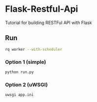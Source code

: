 # Flask-Restful-Api
Tutorial for building RESTFul API with Flask

## Run

```bash
rq worker --with-scheduler
```

### Option 1 (simple)
```bash
python run.py
```

### Option 2 (uWSGI)

```bash
uwsgi app.ini
```
